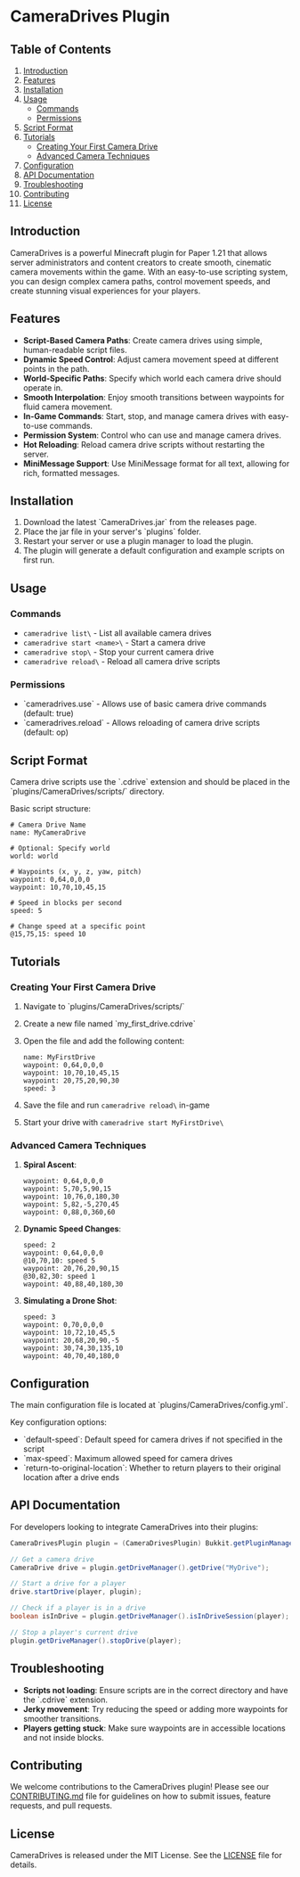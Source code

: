 # CameraDrives Plugin

## Table of Contents
1. [Introduction](#introduction)
2. [Features](#features)
3. [Installation](#installation)
4. [Usage](#usage)
    - [Commands](#commands)
    - [Permissions](#permissions)
5. [Script Format](#script-format)
6. [Tutorials](#tutorials)
    - [Creating Your First Camera Drive](#creating-your-first-camera-drive)
    - [Advanced Camera Techniques](#advanced-camera-techniques)
7. [Configuration](#configuration)
8. [API Documentation](#api-documentation)
9. [Troubleshooting](#troubleshooting)
10. [Contributing](#contributing)
11. [License](#license)

## Introduction

CameraDrives is a powerful Minecraft plugin for Paper 1.21 that allows server administrators and content creators to create smooth, cinematic camera movements within the game. With an easy-to-use scripting system, you can design complex camera paths, control movement speeds, and create stunning visual experiences for your players.

## Features

- **Script-Based Camera Paths**: Create camera drives using simple, human-readable script files.
- **Dynamic Speed Control**: Adjust camera movement speed at different points in the path.
- **World-Specific Paths**: Specify which world each camera drive should operate in.
- **Smooth Interpolation**: Enjoy smooth transitions between waypoints for fluid camera movement.
- **In-Game Commands**: Start, stop, and manage camera drives with easy-to-use commands.
- **Permission System**: Control who can use and manage camera drives.
- **Hot Reloading**: Reload camera drive scripts without restarting the server.
- **MiniMessage Support**: Use MiniMessage format for all text, allowing for rich, formatted messages.

## Installation

1. Download the latest \`CameraDrives.jar\` from the releases page.
2. Place the jar file in your server's \`plugins\` folder.
3. Restart your server or use a plugin manager to load the plugin.
4. The plugin will generate a default configuration and example scripts on first run.

## Usage

### Commands

- `cameradrive list\` - List all available camera drives
- `cameradrive start <name>\` - Start a camera drive
- `cameradrive stop\` - Stop your current camera drive
- `cameradrive reload\` - Reload all camera drive scripts

### Permissions

- \`cameradrives.use\` - Allows use of basic camera drive commands (default: true)
- \`cameradrives.reload\` - Allows reloading of camera drive scripts (default: op)

## Script Format

Camera drive scripts use the \`.cdrive\` extension and should be placed in the \`plugins/CameraDrives/scripts/\` directory.

Basic script structure:

```
# Camera Drive Name
name: MyCameraDrive

# Optional: Specify world
world: world

# Waypoints (x, y, z, yaw, pitch)
waypoint: 0,64,0,0,0
waypoint: 10,70,10,45,15

# Speed in blocks per second
speed: 5

# Change speed at a specific point
@15,75,15: speed 10
```

## Tutorials

### Creating Your First Camera Drive

1. Navigate to \`plugins/CameraDrives/scripts/\`
2. Create a new file named \`my_first_drive.cdrive\`
3. Open the file and add the following content:

   ```
   name: MyFirstDrive
   waypoint: 0,64,0,0,0
   waypoint: 10,70,10,45,15
   waypoint: 20,75,20,90,30
   speed: 3
   ```

4. Save the file and run `cameradrive reload\` in-game
5. Start your drive with `cameradrive start MyFirstDrive\`

### Advanced Camera Techniques

1. **Spiral Ascent**:
   ```
   waypoint: 0,64,0,0,0
   waypoint: 5,70,5,90,15
   waypoint: 10,76,0,180,30
   waypoint: 5,82,-5,270,45
   waypoint: 0,88,0,360,60
   ```

2. **Dynamic Speed Changes**:
   ```
   speed: 2
   waypoint: 0,64,0,0,0
   @10,70,10: speed 5
   waypoint: 20,76,20,90,15
   @30,82,30: speed 1
   waypoint: 40,88,40,180,30
   ```

3. **Simulating a Drone Shot**:
   ```
   speed: 3
   waypoint: 0,70,0,0,0
   waypoint: 10,72,10,45,5
   waypoint: 20,68,20,90,-5
   waypoint: 30,74,30,135,10
   waypoint: 40,70,40,180,0
   ```

## Configuration

The main configuration file is located at \`plugins/CameraDrives/config.yml\`.

Key configuration options:
- \`default-speed\`: Default speed for camera drives if not specified in the script
- \`max-speed\`: Maximum allowed speed for camera drives
- \`return-to-original-location\`: Whether to return players to their original location after a drive ends

## API Documentation

For developers looking to integrate CameraDrives into their plugins:

```java
CameraDrivesPlugin plugin = (CameraDrivesPlugin) Bukkit.getPluginManager().getPlugin("CameraDrives");

// Get a camera drive
CameraDrive drive = plugin.getDriveManager().getDrive("MyDrive");

// Start a drive for a player
drive.startDrive(player, plugin);

// Check if a player is in a drive
boolean isInDrive = plugin.getDriveManager().isInDriveSession(player);

// Stop a player's current drive
plugin.getDriveManager().stopDrive(player);
```

## Troubleshooting

- **Scripts not loading**: Ensure scripts are in the correct directory and have the \`.cdrive\` extension.
- **Jerky movement**: Try reducing the speed or adding more waypoints for smoother transitions.
- **Players getting stuck**: Make sure waypoints are in accessible locations and not inside blocks.

## Contributing

We welcome contributions to the CameraDrives plugin! Please see our [CONTRIBUTING.md](CONTRIBUTING.md) file for guidelines on how to submit issues, feature requests, and pull requests.

## License

CameraDrives is released under the MIT License. See the [LICENSE](LICENSE) file for details.

